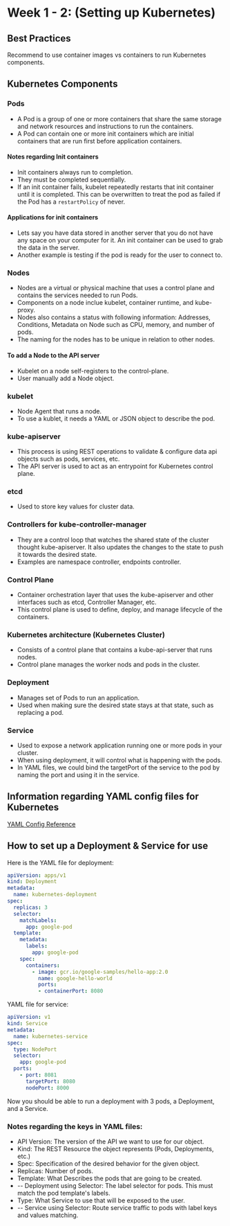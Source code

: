 # Week 1 - 2: (Setting up Kubernetes)

## Best Practices

Recommend to use container images vs containers to run Kubernetes components.

## Kubernetes Components

### Pods

* A Pod is a group of one or more containers that share the same storage and network resources and instructions to run the containers.
* A Pod can contain one or more init containers which are initial containers that are run first before application containers.

#### Notes regarding Init containers

* Init containers always run to completion.
* They must be completed sequentially.
* If an init container fails, kubelet repeatedly restarts that init container until it is completed. This can be overwritten to treat the pod as failed if the Pod has a ``restartPolicy`` of never.

#### Applications for init containers

* Lets say you have data stored in another server that you do not have any space on your computer for it. An init
  container can be used to grab the data in the server.
* Another example is testing if the pod is ready for the user to connect to.

### Nodes

* Nodes are a virtual or physical machine that uses a control plane and contains the services needed to run Pods.
* Components on a node inclue kubelet, container runtime, and kube-proxy.
* Nodes also contains a status with following information: Addresses, Conditions, Metadata on Node such as CPU, memory, and number of pods.
* The naming for the nodes has to be unique in relation to other nodes.

#### To add a Node to the API server

* Kubelet on a node self-registers to the control-plane.
* User manually add a Node object.

### kubelet

* Node Agent that runs a node.
* To use a kublet, it needs a YAML or JSON object to describe the pod.

### kube-apiserver

* This process is using REST operations to validate & configure data api objects such as pods, services, etc.
* The API server is used to act as an entrypoint for Kubernetes control plane.

### etcd

* Used to store key values for cluster data.

### Controllers for kube-controller-manager

* They are a control loop that watches the shared state of the cluster thought kube-apiserver. It also updates the changes to the state to push it towards the desired state.
* Examples are namespace controller, endpoints controller.

### Control Plane

* Container orchestration layer that uses the kube-apiserver and other interfaces such as etcd, Controller Manager, etc.
* This control plane is used to define, deploy, and manage lifecycle of the containers.

### Kubernetes architecture (Kubernetes Cluster)

* Consists of a control plane that contains a kube-api-server that runs nodes.
* Control plane manages the worker nods and pods in the cluster.

### Deployment

* Manages set of Pods to run an application.
* Used when making sure the desired state stays at that state, such as replacing a pod.

### Service

* Used to expose a network application running one or more pods in your cluster.
* When using deployment, it will control what is happening with the pods.
* In YAML files, we could bind the targetPort of the service to the pod by naming the port and using it in the service.

## Information regarding YAML config files for Kubernetes

[YAML Config Reference](https://kubernetes.io/docs/reference/generated/kubernetes-api/v1.25)

## How to set up a Deployment & Service for use

Here is the YAML file for deployment:

```YAML
apiVersion: apps/v1
kind: Deployment
metadata:
  name: kubernetes-deployment
spec:
  replicas: 3
  selector:
    matchLabels:
      app: google-pod
  template:
    metadata:
      labels:
        app: google-pod
    spec:
      containers:
        - image: gcr.io/google-samples/hello-app:2.0
          name: google-hello-world
          ports:
          - containerPort: 8080
```

YAML file for service:

```YAML
apiVersion: v1
kind: Service
metadata:
  name: kubernetes-service
spec:
  type: NodePort
  selector:
    app: google-pod
  ports:
    - port: 8081
      targetPort: 8080
      nodePort: 8000
```

Now you should be able to run a deployment with 3 pods, a Deployment, and a Service.

### Notes regarding the keys in YAML files:

* API Version: The version of the API we want to use for our object.
* Kind: The REST Resource the object represents (Pods, Deployments, etc.)
* Spec: Specification of the desired behavior for the given object.
* Replicas: Number of pods.
* Template: What Describes the pods that are going to be created.
* -- Deployment using Selector: The label selector for pods. This must match the pod template's labels.
* Type: What Service to use that will be exposed to the user.
* -- Service using Selector: Route service traffic to pods with label keys and values matching.
